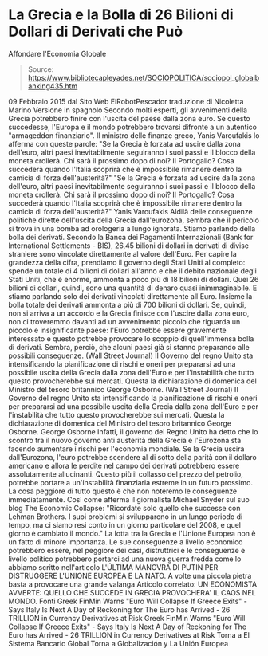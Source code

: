 # La Grecia e la Bolla di 26 Bilioni di Dollari di Derivati che Può 
Affondare l'Economia Globale

> Source: https://www.bibliotecapleyades.net/SOCIOPOLITICA/sociopol_globalbanking435.htm

09 Febbraio 2015
dal Sito Web ElRobotPescador
traduzione di Nicoletta Marino
Versione in spagnolo
Secondo molti esperti, gli avvenimenti della Grecia potrebbero finire con l'uscita del paese dalla zona euro.
Se questo succedesse, l'Europa e il mondo potrebbero trovarsi difronte a un autentico "armageddon finanziario". Il ministro delle finanze greco, Yanis Varoufakis lo afferma con queste parole:
"Se la Grecia è forzata ad uscire dalla zona dell'euro, altri paesi inevitabilmente seguiranno i suoi passi e il blocco della moneta crollerà. Chi sarà il prossimo dopo di noi? Il Portogallo? Cosa succederà quando l'Italia scoprirà che è impossibile rimanere dentro la camicia di forza dell'austerità?"
"Se la Grecia è forzata ad uscire dalla zona dell'euro, altri paesi inevitabilmente seguiranno i suoi passi e il blocco della moneta crollerà.
Chi sarà il prossimo dopo di noi? Il Portogallo? Cosa succederà quando l'Italia scoprirà che è impossibile rimanere dentro la camicia di forza dell'austerità?"
Yanis Varoufakis
Aldilà delle conseguenze politiche dirette dell'uscita della Grecia dall'eurozona, sembra che il pericolo si trova in una bomba ad orologeria a lungo ignorata.
Stiamo parlando della bolla dei derivati.
Secondo la Banca dei Pagamenti Internazionali (Bank for International Settlements - BIS), 26,45 bilioni di dollari in derivati di divise straniere sono vincolate direttamente al valore dell'Euro.
Per capire la grandezza della cifra, prendiamo il governo degli Stati Uniti al completo: spende un totale di 4 bilioni di dollari all'anno e che il debito nazionale degli Stati Uniti, che è enorme, ammonta a poco più di 18 bilioni di dollari.
Quei 26 bilioni di dollari, quindi, sono una quantità di denaro quasi inimmaginabile. E stiamo parlando solo dei derivati vincolati direttamente all'Euro. Insieme la bolla totale dei derivati ammonta a più di 700 bilioni di dollari.
Se, quindi, non si arriva a un accordo e la Grecia finisce con l'uscire dalla zona euro, non ci troveremmo davanti ad un avvenimento piccolo che riguarda un piccolo e insignificante paese: l'Euro potrebbe essere gravemente interessato e questo potrebbe provocare lo scoppio di quell'immensa bolla di derivati.
Sembra, perciò, che alcuni paesi già si stanno preparando alle possibili conseguenze.
(Wall Street Journal) Il Governo del regno Unito sta intensificando la pianificazione di rischi e oneri per prepararsi ad una possibile uscita della Grecia dalla zona dell'Euro e per l'instabilità che tutto questo provocherebbe sui mercati. Questa la dichiarazione di domenica del Ministro del tesoro britannico George Osborne.
(Wall Street Journal)
Il Governo del regno Unito sta intensificando la pianificazione di rischi e oneri per prepararsi ad una possibile uscita della Grecia dalla zona dell'Euro e per l'instabilità che tutto questo provocherebbe sui mercati.
Questa la dichiarazione di domenica del Ministro del tesoro britannico George Osborne.
George Osborne
Infatti, il governo del Regno Unito ha detto che lo scontro tra il nuovo governo anti austerità della Grecia e l'Eurozona sta facendo aumentare i rischi per l'economia mondiale.
Se la Grecia uscirà dall'Eurozona, l'euro potrebbe scendere al di sotto della parità con il dollaro americano e allora le perdite nel campo dei derivati potrebbero essere assolutamente allucinanti.
Questo più il collasso del prezzo del petrolio, potrebbe portare a un'instabilità finanziaria estreme in un futuro prossimo.
La cosa peggiore di tutto questo è che non noteremo le conseguenze immediatamente.
Così come afferma il giornalista Michael Snyder sul suo blog The Economic Collapse:
"Ricordate solo quello che successe con Lehman Brothers. I suoi problemi si svilupparono in un lungo periodo di tempo, ma ci siamo resi conto in un giorno particolare del 2008, e quel giorno è cambiato il mondo."
La lotta tra la Grecia e l'Unione Europea non è un fatto di minore importanza.
Le sue conseguenze a livello economico potrebbero essere, nel peggiore dei casi, distruttrici e le conseguenze e livello politico potrebbero portarci ad una nuova guerra fredda come lo abbiamo scritto nell'articolo L'ÚLTIMA MANOVRA DI PUTIN PER DISTRUGGERE L'UNIONE EUROPEA E LA NATO.
A volte una piccola pietra basta a provocare una grande valanga
Articolo correlato:
UN ECONOMISTA AVVERTE: QUELLO CHE SUCCEDE IN GRECIA PROVOCHERA' IL CAOS NEL MONDO.
Fonti
Greek FinMin Warns "Euro Will Collapse If Greece Exits" - Says Italy Is Next A Day of Reckoning for The Euro has Arrived - 26 TRILLION in Currency Derivatives at Risk
Greek FinMin Warns "Euro Will Collapse If Greece Exits" - Says Italy Is Next
A Day of Reckoning for The Euro has Arrived - 26 TRILLION in Currency Derivatives at Risk
Torna a El Sistema Bancario Global
Torna a Globalización y La Unión Europea
